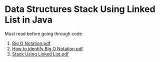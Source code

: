 # Data Structures Stack Using Linked List in Java

Must read before going through code

1. [Big O Notation.pdf](https://github.com/VaibhavMojidra/Data-Structures---Stack-Using-Linked-List-in-Java/blob/master/Documentation/Big%20O%20Notation.pdf)
2. [How to identify Big O Notation.pdf](https://github.com/VaibhavMojidra/Data-Structures---Stack-Using-Linked-List-in-Java/blob/master/Documentation/How%20to%20identify%20Big%20O%20Notation.pdf)
3. [Stack Using Linked List.pdf](https://github.com/VaibhavMojidra/Data-Structures---Stack-Using-Linked-List-in-Java/blob/master/Documentation/Stack%20Using%20Linked%20List.pdf)
